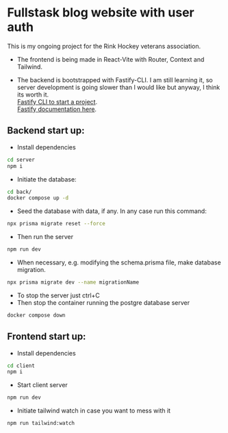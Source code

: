 # Fullstask blog website with user auth

This is my ongoing project for the Rink Hockey veterans association.

- The frontend is being made in React-Vite with Router, Context and Tailwind.

- The backend is bootstrapped with Fastify-CLI. I am still learning it, so server development is going slower than I would like but anyway, I think its worth it.<br>
  [Fastify CLI to start a project](https://www.npmjs.com/package/fastify-cli). <br>
  [Fastify documentation here](https://www.fastify.io/docs/latest/).

## Backend start up:

- Install dependencies

```Bash
cd server
npm i
```

- Initiate the database:

```bash
cd back/
docker compose up -d
```

- Seed the database with data, if any. In any case run this command:

```bash
npx prisma migrate reset --force
```

- Then run the server

```Bash
npm run dev
```

- When necessary, e.g. modifying the schema.prisma file, make database migration.

```Bash
npx prisma migrate dev --name migrationName
```

- To stop the server just ctrl+C
- Then stop the container running the postgre database server

```Bash
docker compose down
```

## Frontend start up:

- Install dependencies

```Bash
cd client
npm i
```

- Start client server

```Bash
npm run dev
```

- Initiate tailwind watch in case you want to mess with it

```Bash
npm run tailwind:watch
```
